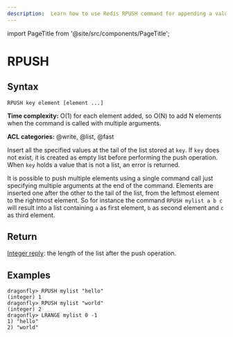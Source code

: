 ```yaml
---
description:  Learn how to use Redis RPUSH command for appending a value at the end of a list.
---
```

import PageTitle from '@site/src/components/PageTitle';

# RPUSH

<PageTitle title="Redis RPUSH Command (Documentation) | Dragonfly" />

## Syntax

    RPUSH key element [element ...]

**Time complexity:** O(1) for each element added, so O(N) to add N elements when the command is called with multiple arguments.

**ACL categories:** @write, @list, @fast 

Insert all the specified values at the tail of the list stored at `key`.
If `key` does not exist, it is created as empty list before performing the push
operation.
When `key` holds a value that is not a list, an error is returned.

It is possible to push multiple elements using a single command call just
specifying multiple arguments at the end of the command.
Elements are inserted one after the other to the tail of the list, from the
leftmost element to the rightmost element.
So for instance the command `RPUSH mylist a b c` will result into a list
containing `a` as first element, `b` as second element and `c` as third element.

## Return

[Integer reply](https://redis.io/docs/latest/develop/reference/protocol-spec/#integers): the length of the list after the push operation.

## Examples

```shell
dragonfly> RPUSH mylist "hello"
(integer) 1
dragonfly> RPUSH mylist "world"
(integer) 2
dragonfly> LRANGE mylist 0 -1
1) "hello"
2) "world"
```
